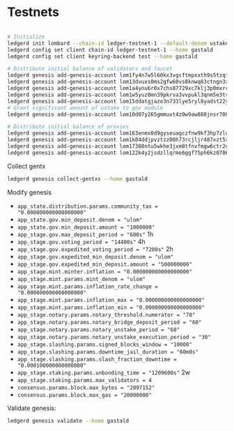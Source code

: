 # Testnets

```bash

# Initialize
ledgerd init lombard --chain-id ledger-testnet-1 --default-denom ustake --home gastald
ledgerd config set client chain-id ledger-testnet-1 --home gastald
ledgerd config set client keyring-backend test --home gastald

# Distribute initial balance of validators and faucet
ledgerd genesis add-genesis-account lom1fy4n7w5l60kx3vgcftmpxxth9s5tzqt4swqgvy "4000000ulom,1000ustake" --home gastald
ledgerd genesis add-genesis-account lom13dvuxs0ms2gfw60vs8knwq83ctngn3xpe7zche "17446744073709551615ulom" --home gastald
ledgerd genesis add-genesis-account lom1a4ynu6r0x7chs87729xc7klj3p0mxrc3pz2dmu "4000000ulom,1000ustake" --home gastald
ledgerd genesis add-genesis-account lom1w5yuz8mn39pkrva3vvpukl3qnm5e3tvpa6wh87 "4000000ulom,1000ustake" --home gastald
ledgerd genesis add-genesis-account lom15ddatgjaze3n733lye5ryl8yadst22ylm9503s "4000000ulom,1000ustake" --home gastald
# Grant significant amount of ustake to gov module
ledgerd genesis add-genesis-account lom10d07y265gmmuvt4z0w9aw880jnsr700jwkzx46 "21000000ustake" --home gastald --module-name gov

# Distribute initial balance of proxies
ledgerd genesis add-genesis-account lom163enmx0d9gyseuagczfnw9kf3hp7zlqzm3c793 "4000000ulom" --home gastald
ledgerd genesis add-genesis-account lom1k04ddjpvztzz00h73rcjljr487xzt5x28un0ne "4000000ulom" --home gastald
ledgerd genesis add-genesis-account lom17388ntu5wkhe3jxm8tfnvfmgw6ctr2n9lswnh7 "4000000ulom" --home gastald
ledgerd genesis add-genesis-account lom122k4y2jsdzllqrme6ggf75ph6kz07863gnx5va "4000000ulom" --home gastald
```

Collect gentx
```bash
ledgerd genesis collect-gentxs --home gastald
```

Modify genesis

* `app_state.distribution.params.community_tax = "0.000000000000000000"`
* `app_state.gov.min_deposit.denom = "ulom"`
* `app_state.gov.min_deposit.amount = "1000000"`
* `app_stage.gov.max_deposit_period = "600s"` 1h
* `app_stage.gov.voting_period = "14400s"` 4h
* `app_stage.gov.expedited_voting_period = "7200s"` 2h
* `app_stage.gov.expedited_min_deposit.denom = "ulom"`
* `app_stage.gov.expedited_min_deposit.amount = "500000000"`
* `app_stage.mint.minter.inflation = "0.000000000000000000"`
* `app_stage.mint.params.mint_denom = "ulom"`
* `app_stage.mint.params.inflation_rate_change = "0.000000000000000000"`
* `app_stage.mint.params.inflation_max = "0.000000000000000000"`
* `app_stage.mint.params.inflation_min = "0.000000000000000000"`
* `app_stage.notary.params.notary_threshold.numerator = "70"`
* `app_stage.notary.params.notary_bridge_deposit_period = "60"`
* `app_stage.notary.params.notary_unstake_period = "60"`
* `app_stage.notary.params.notary_unstake_execution_period = "30"`
* `app_stage.slashing.params.signed_blocks_window = "10000"`
* `app_stage.slashing.params.downtime_jail_duration = "60m0s"`
* `app_stage.slashing.params.slash_fraction_downtime = "0.000100000000000000"`
* `app_stage.staking.params.unbonding_time = "1209600s"` 2w
* `app_stage.staking.params.max_validators = 4`
* `consensus.params.block.max_bytes = "2097152"`
* `consensus.params.block.max_gas = "20000000"`

Validate genesis:
```bash
ledgerd genesis validate --home gastald
```
